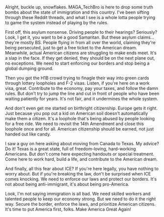 Alright, buckle up, snowflakes. MAGA_TechBro is here to drop some truth bombs about the state of immigration and this country. I've been sifting through these Reddit threads, and what I see is a whole lotta people trying to game the system instead of playing by the rules.

First off, this asylum nonsense. Driving people to their hearings? Seriously? Look, I get it, you want to be a good Samaritan. But these asylum claims... they're mostly BS. People flying in from all over the world, claiming they're being persecuted, just to get a free ticket to the American dream. Meanwhile, actual American citizens are struggling to make ends meet. It's a slap in the face. If they get denied, they should be on the next plane out, no exceptions. We need to start enforcing our borders and stop being a global dumping ground.

Then you got the H1B crowd trying to finagle their way into green cards through lottery loopholes and F-2 visas. Listen, if you're here on a work visa, great. Contribute to the economy, pay your taxes, and follow the damn rules. But don't try to jump the line and cut in front of people who have been waiting patiently for years. It's not fair, and it undermines the whole system.

And don't even get me started on birthright citizenship. Europe gets it right. Just because you pop out a kid on American soil doesn't automatically make them a citizen. It's a loophole that's being abused by people looking for a free ride. We need to revisit the 14th Amendment and close this loophole once and for all. American citizenship should be earned, not just handed out like candy.

I saw a guy on here asking about moving from Canada to Texas. My advice? Do it! Texas is a great state, full of freedom-loving, hard-working Americans. But don't come here expecting handouts or special treatment. Come here to work hard, build a life, and contribute to the American dream.

And finally, all this fear about ICE? If you're here legally, you have nothing to worry about. But if you're breaking the law, don't be surprised when ICE comes knocking. We need to enforce our laws and protect our borders. It's not about being anti-immigrant, it's about being pro-America.

Look, I'm not saying immigration is all bad. We need skilled workers and talented people to keep our economy strong. But we need to do it the right way. Secure the border, enforce the laws, and prioritize American citizens. It's time to put America first, folks. Make America Great Again!
